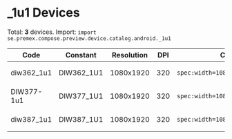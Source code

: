 # _1u1 Devices

Total: **3** devices. Import: `import se.premex.compose.preview.device.catalog.android._1u1`

| Code | Constant | Resolution | DPI | Compose Spec | Preview Usage |
|------|----------|------------|-----|-------------|---------------|
| diw362_1u1 | DIW362_1U1 | 1080x1920 | 320 | `spec:width=1080px,height=1920px,dpi=320` | `@Preview(device = _1u1.DIW362_1U1)` |
| DIW377-1u1 | DIW377_1U1 | 1080x1920 | 320 | `spec:width=1080px,height=1920px,dpi=320` | `@Preview(device = _1u1.DIW377_1U1)` |
| diw387_1u1 | DIW387_1U1 | 1080x1920 | 320 | `spec:width=1080px,height=1920px,dpi=320` | `@Preview(device = _1u1.DIW387_1U1)` |

<!-- Generated automatically. Do not edit manually. -->
